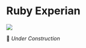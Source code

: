 # Ruby Experian

<a href="https://codecov.io/github/moraki-finance/ruby-experian" >
 <img src="https://codecov.io/github/moraki-finance/ruby-experian/graph/badge.svg?token=SKTT14JJGV"/>
</a>

🚧 _Under Construction_
